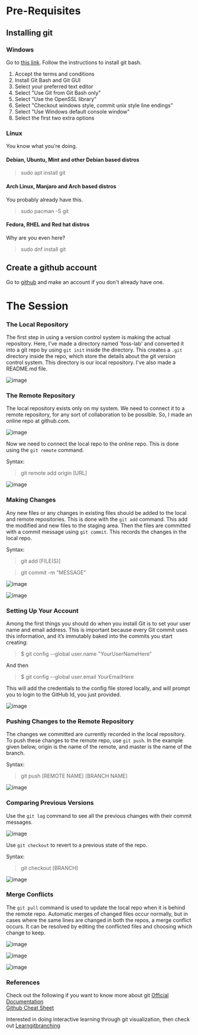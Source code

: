 # Pre-Requisites

## Installing git

### Windows

Go to [this link](https://git-scm.com/download/win). Follow the instructions to install git bash.

1. Accept the terms and conditions
2. Install Git Bash and Git GUI
3. Select your preferred text editor
3. Select "Use Git from Git Bash only"
4. Select "Use the OpenSSL library"
4. Select "Checkout windows style, commit unix style line endings"
4. Select "Use Windows default console window"
4. Select the first two extra options

### Linux

You know what you're doing.

#### Debian, Ubuntu, Mint and other Debian based distros

> sudo apt install git

#### Arch Linux, Manjaro and Arch based distros

You probably already have this.
> sudo pacman -S git

#### Fedora, RHEL and Red hat distros

Why are you even here?
> sudo dnf install git

## Create a github account

Go to [github](https://github.com) and make an account if you don't already have one.

# The Session

### The Local Repository

The first step in using a version control system is making the actual
repository. Here, I've made a directory named 'foss-lab' and converted
it into a git repo by using `git init` inside the directory. This creates
a `.git` directory inside the repo, which store the details about the git
version control system. This directory is our local repository. I've
also made a README.md file.  

![image](Images/1.png)

### The Remote Repository

The local repository exists only on my system. We need to connect it to
a remote repository, for any sort of collaboration to be possible. So, I
made an online repo at github.com. 

![image](Images/github.png)

Now we need to connect the local repo to the online repo. This is done
using the `git remote` command. 

Syntax:
> git remote add origin \[URL\]


![image](Images/2.png)

### Making Changes

Any new files or any changes in existing files should be added to the
local and remote repositories. This is done with the `git add` command.
This add the modified and new files to the staging area. Then the files
are committed with a commit message using `git commit`. This records the
changes in the local repo.

Syntax: 
> git add \[FILE(S)\] 

> git commit -m
\"MESSAGE\" 

![image](Images/3.png) 

![image](Images/4.png)

### Setting Up Your Account

Among the first things you should do when you install Git is to set your user name and email address. This is important because every Git commit uses this information, and it’s immutably baked into the commits you start creating:

> $ git config --global user.name "YourUserNameHere"
  
  And then
  
> $ git config --global user.email YourEmailHere

This will add the credentials to the config file stored locally, and will prompt you to login to the GitHub Id, you just provided.

![image](Images/git-Session.png)

### Pushing Changes to the Remote Repository

The changes we committed are currently recorded in the local repository.
To push these changes to the remote repo, use `git push`. In the example
given below, origin is the name of the remote, and master is the name of
the branch.

Syntax: 
> git push \[REMOTE NAME\] \[BRANCH NAME\]


![image](Images/5.png)

### Comparing Previous Versions

Use the `git log` command to see all the previous changes with their commit messages. 

![image](Images/6.png) 

Use `git checkout` to revert to a previous state of the repo. 

Syntax: 
> git checkout \[BRANCH\]


![image](Images/10.png)

### Merge Conflicts

The `git pull` command is used to update the local repo when it is behind
the remote repo. Automatic merges of changed files occur normally, but
in cases where the same lines are changed in both the repos, a merge
conflict occurs. It can be resolved by editing the conflicted files and
choosing which change to keep. 

![image](Images/7.png)


![image](Images/8.png) 


![image](Images/9.png)


### References 
Check out the following if you want to know more about git
[Official Documentation](https://guides.github.com/introduction/git-handbook/) <br/>
[Github Cheat Sheet](https://education.github.com/git-cheat-sheet-education.pdf) <br/>

Interested in doing interactive learning through git visualization, then check out [Learngitbranching](https://learngitbranching.js.org/)



